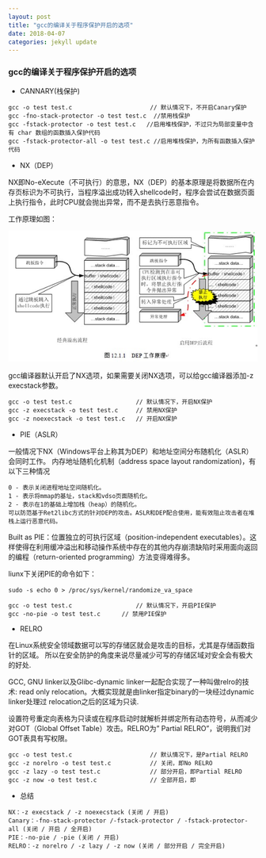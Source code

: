 ```yaml
---
layout: post
title: "gcc的编译关于程序保护开启的选项"
date: 2018-04-07
categories: jekyll update
---
```

### gcc的编译关于程序保护开启的选项
+ CANNARY(栈保护)
```
gcc -o test test.c						// 默认情况下，不开启Canary保护
gcc -fno-stack-protector -o test test.c  //禁用栈保护
gcc -fstack-protector -o test test.c   //启用堆栈保护，不过只为局部变量中含有 char 数组的函数插入保护代码
gcc -fstack-protector-all -o test test.c //启用堆栈保护，为所有函数插入保护代码
```
+ NX（DEP）

NX即No-eXecute（不可执行）的意思，NX（DEP）的基本原理是将数据所在内存页标识为不可执行，当程序溢出成功转入shellcode时，程序会尝试在数据页面上执行指令，此时CPU就会抛出异常，而不是去执行恶意指令。

工作原理如图：

<img src="/images/posts/gcc/1523104747048.png" >

gcc编译器默认开启了NX选项，如果需要关闭NX选项，可以给gcc编译器添加-z execstack参数。
```
gcc -o test test.c					// 默认情况下，开启NX保护
gcc -z execstack -o test test.c		// 禁用NX保护
gcc -z noexecstack -o test test.c	// 开启NX保护
```

+ PIE（ASLR）

一般情况下NX（Windows平台上称其为DEP）和地址空间分布随机化（ASLR）会同时工作。
内存地址随机化机制（address space layout randomization)，有以下三种情况
```
0 - 表示关闭进程地址空间随机化。
1 - 表示将mmap的基址，stack和vdso页面随机化。
2 - 表示在1的基础上增加栈（heap）的随机化。
可以防范基于Ret2libc方式的针对DEP的攻击。ASLR和DEP配合使用，能有效阻止攻击者在堆栈上运行恶意代码。
```
Built as PIE：位置独立的可执行区域（position-independent executables）。这样使得在利用缓冲溢出和移动操作系统中存在的其他内存崩溃缺陷时采用面向返回的编程（return-oriented programming）方法变得难得多。

liunx下关闭PIE的命令如下：

`sudo -s echo 0 > /proc/sys/kernel/randomize_va_space`

```
gcc -o test test.c					// 默认情况下，开启PIE保护
gcc -no-pie -o test test.c		// 禁用PIE保护
```

+ RELRO

在Linux系统安全领域数据可以写的存储区就会是攻击的目标，尤其是存储函数指针的区域。 所以在安全防护的角度来说尽量减少可写的存储区域对安全会有极大的好处.

GCC, GNU linker以及Glibc-dynamic linker一起配合实现了一种叫做relro的技术: read only relocation。大概实现就是由linker指定binary的一块经过dynamic linker处理过 relocation之后的区域为只读.

设置符号重定向表格为只读或在程序启动时就解析并绑定所有动态符号，从而减少对GOT（Global Offset Table）攻击。RELRO为” Partial RELRO”，说明我们对GOT表具有写权限。
```
gcc -o test test.c						// 默认情况下，是Partial RELRO
gcc -z norelro -o test test.c			// 关闭，即No RELRO
gcc -z lazy -o test test.c				// 部分开启，即Partial RELRO
gcc -z now -o test test.c				// 全部开启，即
```

+ 总结
```
NX：-z execstack / -z noexecstack (关闭 / 开启)
Canary：-fno-stack-protector /-fstack-protector / -fstack-protector-all (关闭 / 开启 / 全开启)
PIE：-no-pie / -pie (关闭 / 开启)
RELRO：-z norelro / -z lazy / -z now (关闭 / 部分开启 / 完全开启)
```